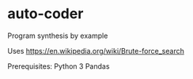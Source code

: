 # auto-coder
Program synthesis by example

Uses https://en.wikipedia.org/wiki/Brute-force_search

Prerequisites:
Python 3
Pandas
